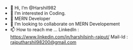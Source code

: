 - 👋 Hi, I’m @Harshil982
- 👀 I’m interested in Coding.
- 🌱 MERN Developer
- 💞️ I’m looking to collaborate on MERN Developement
- 📫 How to reach me ...
  LinkedIn : https://www.linkedin.com/in/harshilsinh-rajput/
  Mail-Id : rajputharshil98200@gmail.com

<!---
Harshil982/Harshil982 is a ✨ special ✨ repository because its `README.md` (this file) appears on your GitHub profile.
You can click the Preview link to take a look at your changes.
--->
